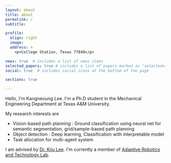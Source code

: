 ```yaml
---
layout: about
title: about
permalink: /
subtitle: 

profile:
  align: right
  image: 
  address: >
    <p>College Station, Texas 77840</p>

news: true  # includes a list of news items
selected_papers: true # includes a list of papers marked as "selected={true}"
social: true  # includes social icons at the bottom of the page

sections: true

---
```


Hello, I'm Kangneoung Lee.
I'm a Ph.D student in the Mechanical Engineering Department at Texas A&M University.

My research interests are
- Vision-based path planning : Ground classification using neural net for semantic segmentation, grid/sample-based path planning
- Object detection : Deep learning, Classification with interpretable model
- Task allocation for multi-agent system

I am advised by [Dr. Kiju Lee](https://engineering.tamu.edu/etid/profiles/lee-kiju.html).
I'm currently a member of [Adaptive Robotics and Technology Lab](https://art.engr.tamu.edu/).
